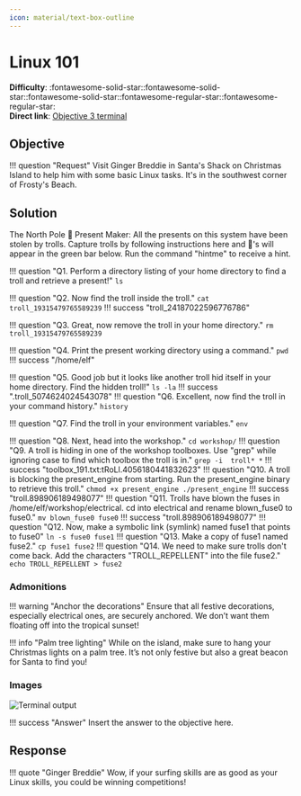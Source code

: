 ```yaml
---
icon: material/text-box-outline
---
```


# Linux 101

**Difficulty**: :fontawesome-solid-star::fontawesome-solid-star::fontawesome-solid-star::fontawesome-regular-star::fontawesome-regular-star:<br/>
**Direct link**: [Objective 3 terminal](URL!)

## Objective

!!! question "Request"
    Visit Ginger Breddie in Santa's Shack on Christmas Island to help him with some basic Linux tasks. It's in the southwest corner of Frosty's Beach.



## Solution

The North Pole 🎁 Present Maker:
All the presents on this system have been stolen by trolls. Capture trolls by following instructions here and 🎁's will appear in the green bar below. Run the command "hintme" to receive a hint.

!!! question "Q1. Perform a directory listing of your home directory to find a troll and retrieve a present!"
    ```
    ls
    ```

!!! question "Q2. Now find the troll inside the troll."
    ```
    cat troll_19315479765589239
    ```
    !!! success "troll_24187022596776786"

!!! question "Q3. Great, now remove the troll in your home directory."
    ```
    rm troll_19315479765589239
    ```

!!! question "Q4. Print the present working directory using a command."
    ```
    pwd
    ```
    !!! success "/home/elf"

!!! question "Q5. Good job but it looks like another troll hid itself in your home directory. Find the hidden troll!"
    ```
    ls -la
    ```
    !!! success ".troll_5074624024543078"
!!! question "Q6. Excellent, now find the troll in your command history."
    ```
    history
    ```

!!! question "Q7. Find the troll in your environment variables."
    ```
    env
    ```

!!! question "Q8. Next, head into the workshop."
    ```
    cd workshop/
    ```
!!! question "Q9. A troll is hiding in one of the workshop toolboxes. Use "grep" while ignoring case to find which toolbox the troll is in."
    ```
    grep -i  troll* *
    ```
    !!! success "toolbox_191.txt:tRoLl.4056180441832623"
!!! question "Q10. A troll is blocking the present_engine from starting. Run the present_engine binary to retrieve this troll."
    ```
    chmod +x present_engine
    ./present_engine
    ```
    !!! success "troll.898906189498077"
!!! question "Q11. Trolls have blown the fuses in /home/elf/workshop/electrical. cd into electrical and rename blown_fuse0 to fuse0."
    ```
    mv blown_fuse0 fuse0
    ```
    !!! success "troll.898906189498077"
!!! question "Q12. Now, make a symbolic link (symlink) named fuse1 that points to fuse0"
    ```
    ln -s fuse0 fuse1
    ```
!!! question "Q13. Make a copy of fuse1 named fuse2."
    ```
    cp fuse1 fuse2
    ```
!!! question "Q14. We need to make sure trolls don't come back. Add the characters "TROLL_REPELLENT" into the file fuse2."
    ```
    echo TROLL_REPELLENT > fuse2 
    ```  





### Admonitions

!!! warning "Anchor the decorations"
    Ensure that all festive decorations, especially electrical ones, are securely anchored. We don’t want them floating off into the tropical sunset!

!!! info "Palm tree lighting"
    While on the island, make sure to hang your Christmas lights on a palm tree. It’s not only festive but also a great beacon for Santa to find you!

### Images

![Terminal output](../img/objectives/o3/terminal_output_o3.png)




!!! success "Answer"
    Insert the answer to the objective here.

## Response

!!! quote "Ginger Breddie"
    Wow, if your surfing skills are as good as your Linux skills, you could be winning competitions!
